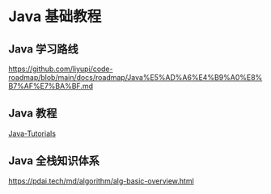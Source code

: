 # Java 基础教程


## Java 学习路线

https://github.com/liyupi/code-roadmap/blob/main/docs/roadmap/Java%E5%AD%A6%E4%B9%A0%E8%B7%AF%E7%BA%BF.md

## Java 教程

[Java-Tutorials](work/programming/Java/Feature/Elementary/Java-Tutorials.md)


## Java 全栈知识体系

https://pdai.tech/md/algorithm/alg-basic-overview.html